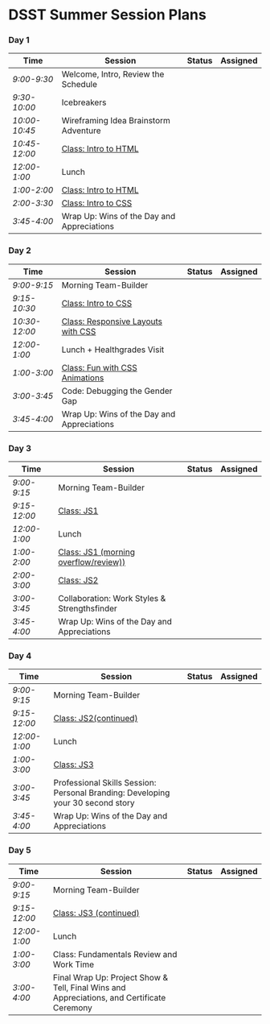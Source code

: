 # DSST Summer Session Plans

### Day 1

|Time           |Session         |Status    |Assigned|
|---            |---             |---       |---     |
|*9:00-9:30*    | Welcome, Intro, Review the Schedule |  |  |
|*9:30-10:00*    | Icebreakers | |  |
|*10:00-10:45*  | Wireframing Idea Brainstorm Adventure|  |  |
|*10:45-12:00*  | [Class: Intro to HTML](sessions/intro-to-html-1.md)|   |   |
|*12:00-1:00*   | Lunch|
|*1:00-2:00*    | [Class: Intro to HTML](sessions/intro-to-html-2.md)|  |  |
|*2:00-3:30*    | [Class: Intro to CSS](sessions/css-1.md)|  |  |
|*3:45-4:00*    | Wrap Up: Wins of the Day and Appreciations |  |  |

### Day 2

|Time           |Session         |Status    |Assigned|
|---            |---             |---       |---     |
|*9:00-9:15*    | Morning Team-Builder |  |  |
|*9:15-10:30*   | [Class: Intro to CSS](sessions/css-1.md)|  |  |
|*10:30-12:00*  | [Class: Responsive Layouts with CSS](intro-to-responsive.md)|  |  |
|*12:00-1:00*   | Lunch + Healthgrades Visit |
|*1:00-3:00*    | [Class: Fun with CSS Animations](sessions/intro-to-css-animations.md)|  |  |
|*3:00-3:45*    | Code: Debugging the Gender Gap|  |  |
|*3:45-4:00*    | Wrap Up: Wins of the Day and Appreciations |  |  |

### Day 3

|Time           |Session         |Status    |Assigned|
|---            |---             |---       |---     |
|*9:00-9:15*    | Morning Team-Builder |  |  |
|*9:15-12:00*   | [Class: JS1](sessions/js-1.md)|  |  |
|*12:00-1:00*   | Lunch|
|*1:00-2:00*    | [Class: JS1 (morning overflow/review))](sessions/js-1.md)|  |  |
|*2:00-3:00*    | [Class: JS2](sessions/js-2.md)|  |  |
|*3:00-3:45*    | Collaboration: Work Styles & Strengthsfinder |  |  |
|*3:45-4:00*    | Wrap Up: Wins of the Day and Appreciations |  |  |

### Day 4

|Time           |Session         |Status    |Assigned|
|---            |---             |---       |---     |
|*9:00-9:15*    | Morning Team-Builder |  |  |
|*9:15-12:00*   | [Class: JS2(continued)](sessions/js-2.md)|  |  |
|*12:00-1:00*   | Lunch|
|*1:00-3:00*    | [Class: JS3](sessions/js-3.md)|  |  |
|*3:00-3:45*    | Professional Skills Session: Personal Branding: Developing your 30 second story |  |  |
|*3:45-4:00*    | Wrap Up: Wins of the Day and Appreciations |  |  |

### Day 5

|Time           |Session         |Status    |Assigned|
|---            |---             |---       |---     |
|*9:00-9:15*    | Morning Team-Builder |  |  |
|*9:15-12:00*   | [Class: JS3 (continued)](sessions/js-3.md)|  |  |
|*12:00-1:00*   | Lunch|
|*1:00-3:00*    | Class: Fundamentals Review and Work Time|  |  |
|*3:00-4:00*    | Final Wrap Up: Project Show & Tell, Final Wins and Appreciations, and Certificate Ceremony |  |  |
